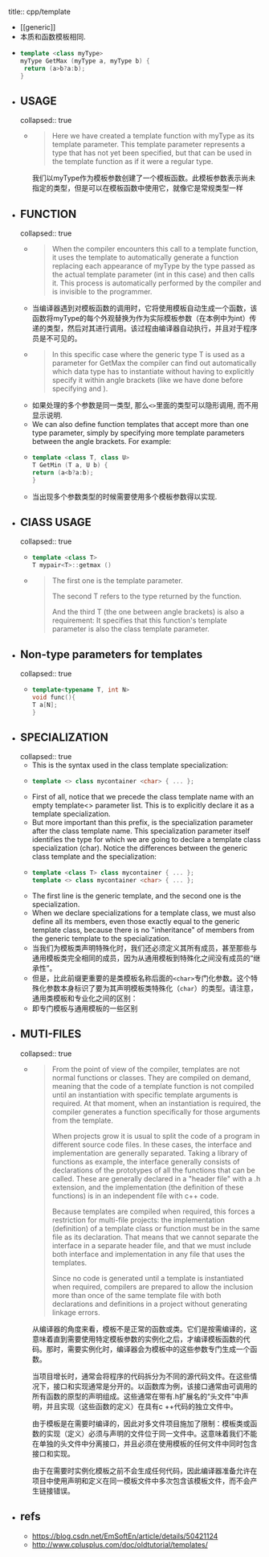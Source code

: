 title:: cpp/template

- [[generic]]
- 本质和函数模板相同.
- ```cpp
  template <class myType>
  myType GetMax (myType a, myType b) {
   return (a>b?a:b);
  }
  ```
- ## USAGE
  collapsed:: true
  - > Here we have created a template function with myType as its template parameter. This template parameter represents a type that has not yet been specified, but that can be used in the template function as if it were a regular type.
    
    我们以myType作为模板参数创建了一个模板函数。此模板参数表示尚未指定的类型，但是可以在模板函数中使用它，就像它是常规类型一样
- ## FUNCTION
  collapsed:: true
  - > When the compiler encounters this call to a template function, it uses the template to automatically generate a function replacing each appearance of myType by the type passed as the actual template parameter (int in this case) and then calls it. This process is automatically performed by the compiler and is invisible to the programmer.
  - 当编译器遇到对模板函数的调用时，它将使用模板自动生成一个函数，该函数将myType的每个外观替换为作为实际模板参数（在本例中为int）传递的类型，然后对其进行调用。该过程由编译器自动执行，并且对于程序员是不可见的。
  - > In this specific case where the generic type T is used as a parameter for GetMax the compiler can find out automatically which data type has to instantiate without having to explicitly specify it within angle brackets (like we have done before specifying <int> and <long>).
  - 如果处理的多个参数是同一类型, 那么`<>`里面的类型可以隐形调用, 而不用显示说明.
  - We can also define function templates that accept more than one type parameter, simply by specifying more template parameters between the angle brackets. For example:
  - ```cpp
    template <class T, class U>
    T GetMin (T a, U b) {
    return (a<b?a:b);
    }
    ```
  - 当出现多个参数类型的时候需要使用多个模板参数得以实现.
- ## ClASS USAGE
  collapsed:: true
  - ```cpp
    template <class T>
    T mypair<T>::getmax ()
    ```
  - >  The first one is the template parameter. 
    > 
    > The second T refers to the type returned by the function. 
    > 
    > And the third T (the one between angle brackets) is also a requirement: It specifies that this function's template parameter is also the class template parameter.
- ## Non-type parameters for templates
  collapsed:: true
  - ```cpp
    template<typename T, int N>
    void func(){
    T a[N];
    }
    ```
- ## SPECIALIZATION
  collapsed:: true
  - This is the syntax used in the class template specialization:
  - ```cpp
    template <> class mycontainer <char> { ... };
    ```
  - First of all, notice that we precede the class template name with an empty template<> parameter list. This is to explicitly declare it as a template specialization.
  - But more important than this prefix, is the <char> specialization parameter after the class template name. This specialization parameter itself identifies the type for which we are going to declare a template class specialization (char). Notice the differences between the generic class template and the specialization:
  - ```cpp
    template <class T> class mycontainer { ... };
    template <> class mycontainer <char> { ... };
    ```
  - The first line is the generic template, and the second one is the specialization.
  - When we declare specializations for a template class, we must also define all its members, even those exactly equal to the generic template class, because there is no "inheritance" of members from the generic template to the specialization.
  - 当我们为模板类声明特殊化时，我们还必须定义其所有成员，甚至那些与通用模板类完全相同的成员，因为从通用模板到特殊化之间没有成员的“继承性”。
  - 但是，比此前缀更重要的是类模板名称后面的`<char>`专门化参数。这个特殊化参数本身标识了要为其声明模板类特殊化（`char`）的类型。请注意，通用类模板和专业化之间的区别：
  - 即专门模板与通用模板的一些区别
- ## MUTI-FILES
  collapsed:: true
  - > From the point of view of the compiler, templates are not normal functions or classes. They are compiled on demand, meaning that the code of a template function is not compiled until an instantiation with specific template arguments is required. At that moment, when an instantiation is required, the compiler generates a function specifically for those arguments from the template.
    >
    > When projects grow it is usual to split the code of a program in different source code files. In these cases, the interface and implementation are generally separated. Taking a library of functions as example, the interface generally consists of declarations of the prototypes of all the functions that can be called. These are generally declared in a "header file" with a .h extension, and the implementation (the definition of these functions) is in an independent file with c++ code.
    >
    > Because templates are compiled when required, this forces a restriction for multi-file projects: the implementation (definition) of a template class or function must be in the same file as its declaration. That means that we cannot separate the interface in a separate header file, and that we must include both interface and implementation in any file that uses the templates.
    >
    > Since no code is generated until a template is instantiated when required, compilers are prepared to allow the inclusion more than once of the same template file with both declarations and definitions in a project without generating linkage errors.
    
    
    
    从编译器的角度来看，模板不是正常的函数或类。它们是按需编译的，这意味着直到需要使用特定模板参数的实例化之后，才编译模板函数的代码。那时，需要实例化时，编译器会为模板中的这些参数专门生成一个函数。
    
    当项目增长时，通常会将程序的代码拆分为不同的源代码文件。在这些情况下，接口和实现通常是分开的。以函数库为例，该接口通常由可调用的所有函数的原型的声明组成。这些通常在带有.h扩展名的“头文件”中声明，并且实现（这些函数的定义）在具有c ++代码的独立文件中。
    
    由于模板是在需要时编译的，因此对多文件项目施加了限制：模板类或函数的实现（定义）必须与声明的文件位于同一文件中。这意味着我们不能在单独的头文件中分离接口，并且必须在使用模板的任何文件中同时包含接口和实现。
    
    由于在需要时实例化模板之前不会生成任何代码，因此编译器准备允许在项目中使用声明和定义在同一模板文件中多次包含该模板文件，而不会产生链接错误。
- ## refs
  - https://blog.csdn.net/EmSoftEn/article/details/50421124
  - http://www.cplusplus.com/doc/oldtutorial/templates/